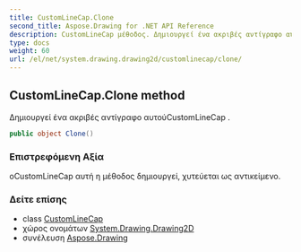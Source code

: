 ```yaml
---
title: CustomLineCap.Clone
second_title: Aspose.Drawing for .NET API Reference
description: CustomLineCap μέθοδος. Δημιουργεί ένα ακριβές αντίγραφο αυτούCustomLineCap .
type: docs
weight: 60
url: /el/net/system.drawing.drawing2d/customlinecap/clone/
---
```

## CustomLineCap.Clone method

Δημιουργεί ένα ακριβές αντίγραφο αυτούCustomLineCap .

```csharp
public object Clone()
```

### Επιστρεφόμενη Αξία

οCustomLineCap αυτή η μέθοδος δημιουργεί, χυτεύεται ως αντικείμενο.

### Δείτε επίσης

* class [CustomLineCap](../)
* χώρος ονομάτων [System.Drawing.Drawing2D](../../customlinecap/)
* συνέλευση [Aspose.Drawing](../../../)


